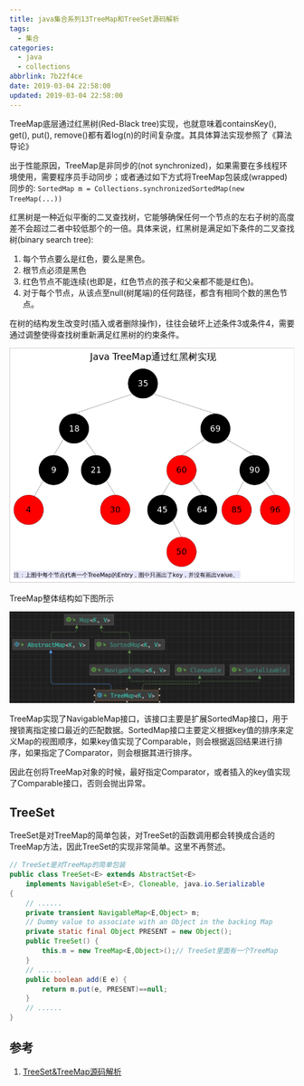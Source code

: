 ```yaml
---
title: java集合系列13TreeMap和TreeSet源码解析
tags:
  - 集合
categories:
  - java
  - collections
abbrlink: 7b22f4ce
date: 2019-03-04 22:58:00
updated: 2019-03-04 22:58:00
---
```


TreeMap底层通过红黑树(Red-Black tree)实现，也就意味着containsKey(), get(), put(), remove()都有着log(n)的时间复杂度。其具体算法实现参照了《算法导论》

出于性能原因，TreeMap是非同步的(not synchronized)，如果需要在多线程环境使用，需要程序员手动同步；或者通过如下方式将TreeMap包装成(wrapped)同步的: `SortedMap m = Collections.synchronizedSortedMap(new TreeMap(...))` 

红黑树是一种近似平衡的二叉查找树，它能够确保任何一个节点的左右子树的高度差不会超过二者中较低那个的一倍。具体来说，红黑树是满足如下条件的二叉查找树(binary search tree):

1. 每个节点要么是红色，要么是黑色。
2. 根节点必须是黑色
3. 红色节点不能连续(也即是，红色节点的孩子和父亲都不能是红色)。
4. 对于每个节点，从该点至null(树尾端)的任何路径，都含有相同个数的黑色节点。

在树的结构发生改变时(插入或者删除操作)，往往会破坏上述条件3或条件4，需要通过调整使得查找树重新满足红黑树的约束条件。

![红黑树](https://raw.githubusercontent.com/fengxiu/img/master/20220421191341.png)

TreeMap整体结构如下图所示

![类图结构](https://raw.githubusercontent.com/fengxiu/img/master/20220421191456.png)

TreeMap实现了NavigableMap接口，该接口主要是扩展SortedMap接口，用于搜锁离指定接口最近的匹配数据。SortedMap接口主要定义根据key值的排序来定义Map的视图顺序，如果key值实现了Comparable，则会根据返回结果进行排序，如果指定了Comparator，则会根据其进行排序。

因此在创将TreeMap对象的时候，最好指定Comparator，或者插入的key值实现了Comparable接口，否则会抛出异常。

## TreeSet

TreeSet是对TreeMap的简单包装，对TreeSet的函数调用都会转换成合适的TreeMap方法，因此TreeSet的实现非常简单。这里不再赘述。

```java
// TreeSet是对TreeMap的简单包装
public class TreeSet<E> extends AbstractSet<E>
    implements NavigableSet<E>, Cloneable, java.io.Serializable
{
	// ......
    private transient NavigableMap<E,Object> m;
    // Dummy value to associate with an Object in the backing Map
    private static final Object PRESENT = new Object();
    public TreeSet() {
        this.m = new TreeMap<E,Object>();// TreeSet里面有一个TreeMap
    }
    // ......
    public boolean add(E e) {
        return m.put(e, PRESENT)==null;
    }
    // ......
}
```
  
## 参考

1. [TreeSet&TreeMap源码解析](https://pdai.tech/md/java/collection/java-map-TreeMap&TreeSet.html)
